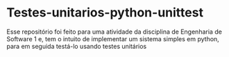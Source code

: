 # Testes-unitarios-python-unittest
Esse repositório foi feito para uma atividade da disciplina de Engenharia de Software 1 e, tem o intuito de implementar um sistema simples em python, para em seguida testá-lo usando testes unitários
